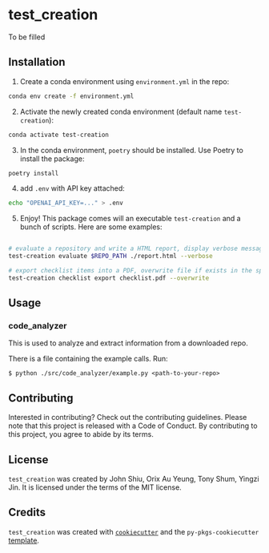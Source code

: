 # test_creation

To be filled

## Installation

1. Create a conda environment using `environment.yml` in the repo:

```bash
conda env create -f environment.yml
```

2. Activate the newly created conda environment (default name `test-creation`):

```bash
conda activate test-creation
```

3. In the conda environment, `poetry` should be installed. Use Poetry to install the package:

```bash
poetry install
```

4. add `.env` with API key attached:

```bash
echo "OPENAI_API_KEY=..." > .env
```

5. Enjoy! This package comes will an executable `test-creation` and a bunch of scripts. Here are some examples:
```bash

# evaluate a repository and write a HTML report, display verbose messages
test-creation evaluate $REPO_PATH ./report.html --verbose

# export checklist items into a PDF, overwrite file if exists in the specified path
test-creation checklist export checklist.pdf --overwrite
```

## Usage

### code_analyzer

This is used to analyze and extract information from a downloaded repo.

There is a file containing the example calls. Run:

```console
$ python ./src/code_analyzer/example.py <path-to-your-repo>
```


## Contributing

Interested in contributing? Check out the contributing guidelines. Please note that this project is released with a Code of Conduct. By contributing to this project, you agree to abide by its terms.

## License

`test_creation` was created by John Shiu, Orix Au Yeung, Tony Shum, Yingzi Jin. It is licensed under the terms of the MIT license.

## Credits

`test_creation` was created with [`cookiecutter`](https://cookiecutter.readthedocs.io/en/latest/) and the `py-pkgs-cookiecutter` [template](https://github.com/py-pkgs/py-pkgs-cookiecutter).
